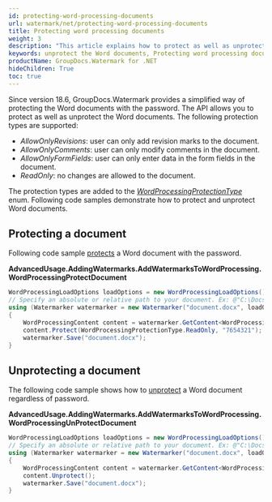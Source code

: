 ```yaml
---
id: protecting-word-processing-documents
url: watermark/net/protecting-word-processing-documents
title: Protecting word processing documents
weight: 3
description: "This article explains how to protect as well as unprotect the Word documents."
keywords: unprotect the Word documents, Protecting word processing documents
productName: GroupDocs.Watermark for .NET
hideChildren: True
toc: true
---
```

Since version 18.6, GroupDocs.Watermark provides a simplified way of protecting the Word documents with the password. The API allows you to protect as well as unprotect the Word documents. The following protection types are supported:

* *AllowOnlyRevisions*: user can only add revision marks to the document.
* *AllowOnlyComments*: user can only modify comments in the document.
* *AllowOnlyFormFields*: user can only enter data in the form fields in the document.
* *ReadOnly*: no changes are allowed to the document.

The protection types are added to the [*WordProcessingProtectionType*](https://reference.groupdocs.com/net/watermark/groupdocs.watermark.contents.wordprocessing/wordprocessingprotectiontype) enum. Following code samples demonstrate how to protect and unprotect Word documents.

## Protecting a document

Following code sample [protects](https://reference.groupdocs.com/net/watermark/groupdocs.watermark.contents.wordprocessing/wordprocessingcontent/methods/protect) a Word document with the password.

**AdvancedUsage.AddingWatermarks.AddWatermarksToWordProcessing.WordProcessingProtectDocument**

```csharp
WordProcessingLoadOptions loadOptions = new WordProcessingLoadOptions();
// Specify an absolute or relative path to your document. Ex: @"C:\Docs\document.docx"
using (Watermarker watermarker = new Watermarker("document.docx", loadOptions))
{
    WordProcessingContent content = watermarker.GetContent<WordProcessingContent>();
    content.Protect(WordProcessingProtectionType.ReadOnly, "7654321");
    watermarker.Save("document.docx");
}
```

## Unprotecting a document

The following code sample shows how to [unprotect](https://reference.groupdocs.com/net/watermark/groupdocs.watermark.contents.wordprocessing/wordprocessingcontent/methods/unprotect) a Word document regardless of password.

**AdvancedUsage.AddingWatermarks.AddWatermarksToWordProcessing.WordProcessingUnProtectDocument**

```csharp
WordProcessingLoadOptions loadOptions = new WordProcessingLoadOptions();
// Specify an absolute or relative path to your document. Ex: @"C:\Docs\document.docx"
using (Watermarker watermarker = new Watermarker("document.docx", loadOptions))
{
    WordProcessingContent content = watermarker.GetContent<WordProcessingContent>();
    content.Unprotect();
    watermarker.Save("document.docx");
}
```

